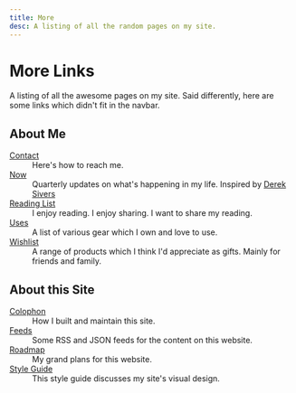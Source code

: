 ```yaml
---
title: More
desc: A listing of all the random pages on my site.
---
```


# More Links
A listing of all the awesome pages on my site. Said differently, here are some links which didn't fit in the navbar.


## About Me

<dl>
  <dt><a href="/contact">Contact</a></dt>
  <dd>Here's how to reach me.</dd>

  <dt><a href="/now">Now</a></dt>
  <dd>Quarterly updates on what's happening in my life. Inspired by <a href="https://sive.rs/nowff" target="_blank" rel="noopener noreferrer">Derek Sivers</a></dd>

  <dt><a href="/reading">Reading List</a></dt>
  <dd>I enjoy reading. I enjoy sharing. I want to share my reading.</dd>

  <dt><a href="/uses">Uses</a></dt>
  <dd>A list of various gear which I own and love to use.</dd>

  <dt><a href="/wishlist">Wishlist</a></dt>
  <dd>A range of products which I think I'd appreciate as gifts. Mainly for friends and family.</dd>
</dl>


## About this Site

<dl>
  <dt><a href="/colophon">Colophon</a></dt>
  <dd>How I built and maintain this site.</dd>

  <dt><a href="/feeds">Feeds</a></dt>
  <dd>Some RSS and JSON feeds for the content on this website.</dd>

  <dt><a href="/roadmap">Roadmap</a></dt>
  <dd>My grand plans for this website.</dd>

  <dt><a href="/style">Style Guide</a></dt>
  <dd>This style guide discusses my site's visual design.</dd>
</dl>
